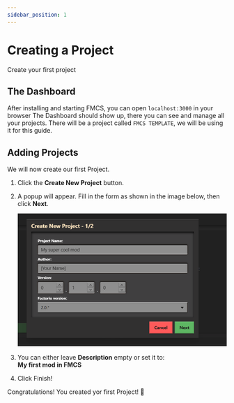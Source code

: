 ```yaml
---
sidebar_position: 1
---
```


# Creating a Project

Create your first project

## The Dashboard

After installing and starting FMCS, you can open `localhost:3000` in your browser
The Dashboard should show up, there you can see and manage all your projects.
There will be a project called `FMCS TEMPLATE`, we will be using it for this guide.

## Adding Projects

We will now create our first Project.

1. Click the **Create New Project** button.  
2. A popup will appear. Fill in the form as shown in the image below, then click **Next**.  

   ![Filled form](./img/newProjectModalFilled.png)  

3. You can either leave **Description** empty or set it to:  
   **My first mod in FMCS**

4. Click Finish!

Congratulations! You created yor first Project! 🥳
